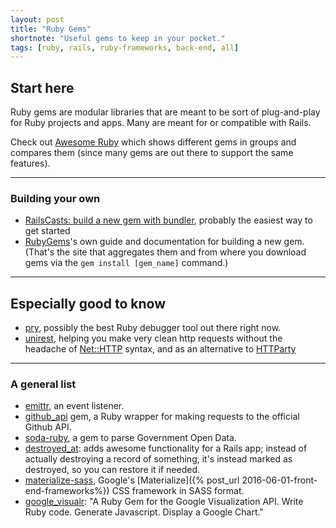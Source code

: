 ```yaml
---
layout: post
title: "Ruby Gems"
shortnote: "Useful gems to keep in your pocket."
tags: [ruby, rails, ruby-frameworks, back-end, all]
---
```


## Start here
Ruby gems are modular libraries that are meant to be sort of plug-and-play for Ruby projects and apps. Many are meant for or compatible with Rails.

Check out [Awesome Ruby](https://ruby.libhunt.com/) which shows different gems in groups and compares them (since many gems are out there to support the same features).
<hr>

### Building your own
* [RailsCasts: build a new gem with bundler](http://railscasts.com/episodes/245-new-gem-with-bundler), probably the easiest way to get started
* [RubyGems](https://guides.rubygems.org/rubygems-basics/)'s own guide and documentation for building a new gem. (That's the site that aggregates them and from where you download gems via the `gem install [gem_name]` command.)

<hr>

## Especially good to know
* [pry](https://github.com/pry/pry), possibly the best Ruby debugger tool out there right now.
* [unirest](https://unirest.io/ruby), helping you make very clean http requests without the headache of [Net::HTTP](https://ruby-doc.org/stdlib-2.3.1/libdoc/net/http/rdoc/Net/HTTP.html) syntax, and as an alternative to [HTTParty](https://github.com/jnunemaker/httparty)

<hr>

### A general list
* [emittr](https://github.com/talyssonoc/emittr), an event listener.
* [github_api](https://github.com/piotrmurach/github) gem, a Ruby wrapper for making requests to the official Github API.
* [soda-ruby](https://github.com/socrata/soda-ruby), a gem to parse Government Open Data.
* [destroyed_at](https://github.com/DockYard/ruby-destroyed_at): adds awesome functionality for a Rails app; instead of actually destroying a record of something, it's instead marked as destroyed, so you can restore it if needed.
* [materialize-sass](https://github.com/mkhairi/materialize-sass), Google's [Materialize]({% post_url 2016-06-01-front-end-frameworks%}) CSS framework in SASS format.
* [google_visualr](https://github.com/winston/google_visualr): "A Ruby Gem for the Google Visualization API. Write Ruby code. Generate Javascript. Display a Google Chart."
